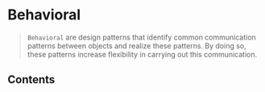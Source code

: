 # Behavioral

> `Behavioral` are design patterns that identify common communication patterns between objects and realize these patterns. By doing so, these patterns increase flexibility in carrying out this communication.

## Contents